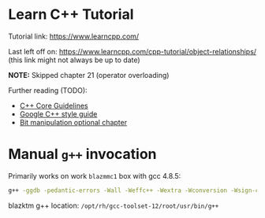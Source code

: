 # Learn C++ Tutorial

Tutorial link: <https://www.learncpp.com/>

Last left off on: <https://www.learncpp.com/cpp-tutorial/object-relationships/> (this link might not always be up to date)

**NOTE:** Skipped chapter 21 (operator overloading)

Further reading (TODO):

- [C++ Core Guidelines](https://github.com/isocpp/CppCoreGuidelines/blob/master/CppCoreGuidelines.md)
- [Google C++ style guide](https://google.github.io/styleguide/cppguide.html)
- [Bit manipulation optional chapter](https://www.learncpp.com/cpp-tutorial/bit-flags-and-bit-manipulation-via-stdbitset/)


# Manual `g++` invocation

Primarily works on work `blazmmc1` box with gcc 4.8.5:

```sh
g++ -ggdb -pedantic-errors -Wall -Weffc++ -Wextra -Wconversion -Wsign-conversion -Werror -std=c++11 main.cpp -o main.out
```

blazktm g++ location: `/opt/rh/gcc-toolset-12/root/usr/bin/g++`

